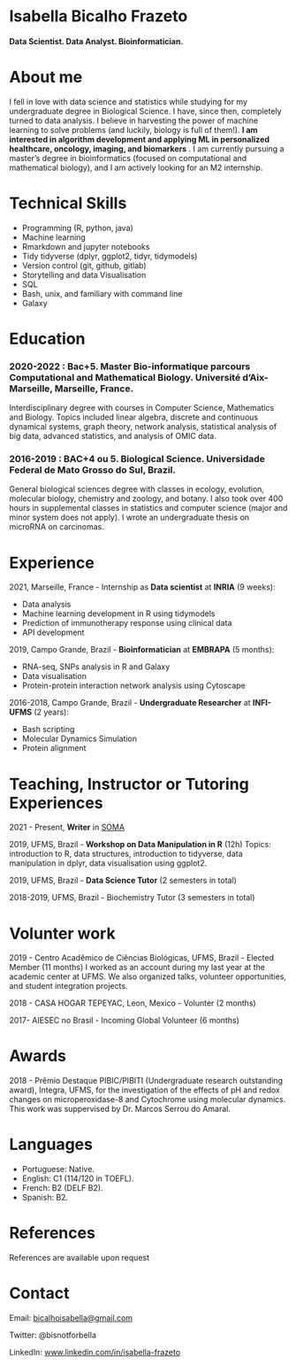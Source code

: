 
# Isabella Bicalho Frazeto

#### Data Scientist. Data Analyst. Bioinformatician.

# About me

I fell in love with data science and statistics while studying for my undergraduate degree in Biological Science. I have, since then, completely turned to data analysis. I believe in harvesting the power of machine learning to solve problems (and luckily, biology is full of them!). **I am interested in algorithm development and applying ML in personalized healthcare, oncology, imaging, and biomarkers** . I am currently pursuing a master’s degree in bioinformatics (focused on computational and mathematical biology), and I am actively looking for an M2 internship. 


# Technical Skills

  - Programming (R, python, java)
  - Machine learning
  - Rmarkdown and jupyter notebooks
  - Tidy tidyverse (dplyr, ggplot2, tidyr, tidymodels)
  - Version control (git, github, gitlab)
  - Storytelling and data Visualisation
  - SQL
  - Bash, unix, and familiary with command line
  - Galaxy  

# Education

### 2020-2022 : Bac+5. Master Bio-informatique parcours Computational and Mathematical Biology. Université d’Aix-Marseille, Marseille, France.
Interdisciplinary degree with courses in Computer Science, Mathematics and Biology. Topics included linear algebra, discrete and continuous dynamical systems, graph theory, network analysis, statistical analysis of big data, advanced statistics, and analysis of OMIC data.

### 2016-2019 : BAC+4 ou 5. Biological Science. Universidade Federal de Mato Grosso do Sul, Brazil.
General biological sciences degree with classes in ecology, evolution, molecular biology, chemistry and zoology, and botany. I also took over 400 hours in supplemental classes in statistics and computer science (major and minor system does not apply). I wrote an undergraduate thesis on microRNA on carcinomas.

# Experience

2021, Marseille, France - Internship as **Data scientist** at **INRIA** (9 weeks):
 - Data analysis
 - Machine learning development in R using tidymodels
 - Prediction of immunotherapy response using clinical data
 - API development


2019, Campo Grande, Brazil - **Bioinformatician** at  **EMBRAPA** (5 months):
  - RNA-seq, SNPs analysis in R and Galaxy
  - Data visualisation
  - Protein-protein interaction network analysis using Cytoscape


2016-2018, Campo Grande, Brazil - **Undergraduate Researcher** at **INFI- UFMS** (2 years):
 - Bash scripting
 - Molecular Dynamics Simulation
 - Protein alignment 

# Teaching, Instructor or Tutoring Experiences

2021 - Present, **Writer** in [SOMA](https://www.somaquadrados.com/)


2019, UFMS, Brazil - **Workshop on Data Manipulation in R** (12h)
  Topics: introduction to R, data structures, introduction to tidyverse, data manipulation in dplyr, data visualisation using ggplot2.

2019, UFMS, Brazil - **Data Science Tutor** (2 semesters in total)

2018-2019, UFMS, Brazil - Biochemistry Tutor  (3 semesters in total)


# Volunter work

2019 - Centro Acadêmico de Ciências Biológicas, UFMS, Brazil - Elected Member (11 months)
  I worked as an account during my last year at the academic center at UFMS. We also organized talks, volunteer opportunities, and student integration projects.

2018 - CASA HOGAR TEPEYAC, Leon, Mexico - Volunter (2 months)

2017- AIESEC no Brasil - Incoming Global Volunteer (6 months)


# Awards 

2018 - Prêmio Destaque PIBIC/PIBITI (Undergraduate research outstanding award),  Integra, UFMS, for the investigation of the effects of pH and redox changes on microperoxidase-8 and Cytochrome using molecular dynamics. This work was suppervised by Dr. Marcos Serrou do Amaral.


# Languages

- Portuguese:  Native.
- English: C1 (114/120 in TOEFL).
- French: B2 (DELF B2).
- Spanish: B2.


# References

References are available upon request

# Contact

Email: bicalhoisabella@gmail.com

Twitter: @bisnotforbella

LinkedIn: www.linkedin.com/in/isabella-frazeto

